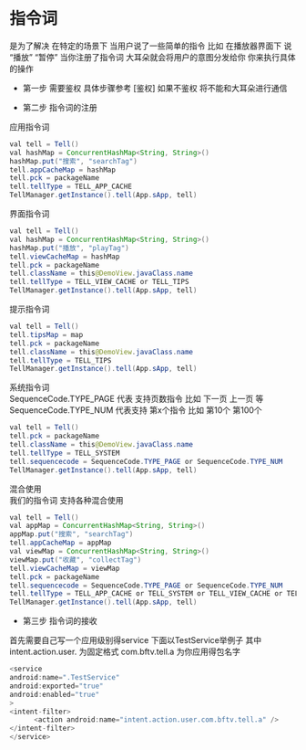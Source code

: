 # 指令词
是为了解决 在特定的场景下 当用户说了一些简单的指令 比如 在播放器界面下 说 “播放” “暂停” 当你注册了指令词 大耳朵就会将用户的意图分发给你 你来执行具体的操作 <br>

- 第一步 需要鉴权 具体步骤参考 [鉴权] 如果不鉴权 将不能和大耳朵进行通信

- 第二步 指令词的注册


应用指令词
```java
val tell = Tell()
val hashMap = ConcurrentHashMap<String, String>()
hashMap.put("搜索", "searchTag")
tell.appCacheMap = hashMap
tell.pck = packageName
tell.tellType = TELL_APP_CACHE
TellManager.getInstance().tell(App.sApp, tell)
```
界面指令词
```java
val tell = Tell()
val hashMap = ConcurrentHashMap<String, String>()
hashMap.put("播放", "playTag")
tell.viewCacheMap = hashMap
tell.pck = packageName
tell.className = this@DemoView.javaClass.name
tell.tellType = TELL_VIEW_CACHE or TELL_TIPS
TellManager.getInstance().tell(App.sApp, tell)
```
提示指令词
```java
val tell = Tell()
tell.tipsMap = map
tell.pck = packageName
tell.className = this@DemoView.javaClass.name
tell.tellType = TELL_TIPS
TellManager.getInstance().tell(App.sApp, tell)
```
系统指令词 <br>
SequenceCode.TYPE_PAGE 代表 支持页数指令 比如 下一页 上一页 等<br>
SequenceCode.TYPE_NUM 代表支持 第x个指令 比如 第10个 第100个 <br>
```java
val tell = Tell()
tell.pck = packageName
tell.className = this@DemoView.javaClass.name
tell.tellType = TELL_SYSTEM
tell.sequencecode = SequenceCode.TYPE_PAGE or SequenceCode.TYPE_NUM
TellManager.getInstance().tell(App.sApp, tell)
```
混合使用<br>
我们的指令词 支持各种混合使用
```java
val tell = Tell()
val appMap = ConcurrentHashMap<String, String>()
appMap.put("搜索", "searchTag")
tell.appCacheMap = appMap
val viewMap = ConcurrentHashMap<String, String>()
viewMap.put("收藏", "collectTag")
tell.viewCacheMap = viewMap
tell.pck = packageName
tell.sequencecode = SequenceCode.TYPE_PAGE or SequenceCode.TYPE_NUM
tell.tellType = TELL_APP_CACHE or TELL_SYSTEM or TELL_VIEW_CACHE or TELL_TIPS
TellManager.getInstance().tell(App.sApp, tell)
```

- 第三步 指令词的接收

首先需要自己写一个应用级别得service 下面以TestService举例子 其中intent.action.user. 为固定格式 com.bftv.tell.a 为你应用得包名字
```java
<service
android:name=".TestService"
android:exported="true"
android:enabled="true"
>
<intent-filter>
      <action android:name="intent.action.user.com.bftv.tell.a" />
</intent-filter>
</service>
```
